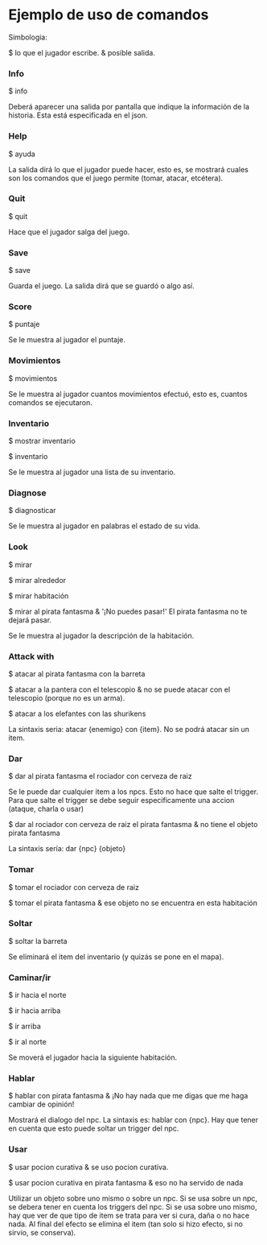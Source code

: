 # Ejemplo de uso de comandos

Simbologia:

$ lo que el jugador escribe.
& posible salida.

### Info

$ info  

Deberá aparecer una salida por pantalla que indique la información de la
historia. Esta está especificada en el json.

### Help

$ ayuda

La salida dirá lo que el jugador puede hacer, esto es, se mostrará cuales son
los comandos que el juego permite (tomar, atacar, etcétera).

### Quit

$ quit

Hace que el jugador salga del juego.

### Save

$ save

Guarda el juego. La salida dirá que se guardó o algo así.

### Score

$ puntaje

Se le muestra al jugador el puntaje.

### Movimientos

$ movimientos

Se le muestra al jugador cuantos movimientos efectuó, esto es, cuantos comandos
se ejecutaron.

### Inventario

$ mostrar inventario

$ inventario

Se le muestra al jugador una lista de su inventario.

### Diagnose

$ diagnosticar

Se le muestra al jugador en palabras el estado de su vida.

### Look

$ mirar

$ mirar alrededor

$ mirar habitación

$ mirar al pirata fantasma
& '¡No puedes pasar!' El pirata fantasma no te dejará pasar.

Se le muestra al jugador la descripción de la habitación.

### Attack with

$ atacar al pirata fantasma con la barreta

$ atacar a la pantera con el telescopio
& no se puede atacar con el telescopio (porque no es un arma).

$ atacar a los elefantes con las shurikens

La sintaxis seria: atacar {enemigo} con {item}. No se podrá atacar sin un item.

### Dar

$ dar al pirata fantasma el rociador con cerveza de raiz

Se le puede dar cualquier item a los npcs. Esto no hace que salte el 
trigger. Para que salte el trigger se debe seguir especificamente una 
accion (ataque, charla o usar)

$ dar al rociador con cerveza de raiz el pirata fantasma
& no tiene el objeto pirata fantasma

La sintaxis sería: dar {npc} {objeto}

### Tomar

$ tomar el rociador con cerveza de raiz  


$ tomar el pirata fantasma
& ese objeto no se encuentra en esta habitación

### Soltar

$ soltar la barreta

Se eliminará el item del inventario (y quizás se pone en el mapa).

### Caminar/ir

$ ir hacia el norte

$ ir hacia arriba

$ ir arriba

$ ir al norte

Se moverá el jugador hacia la siguiente habitación.

### Hablar

$ hablar con pirata fantasma
& ¡No hay nada que me digas que me haga cambiar de opinión!

Mostrará el dialogo del npc. La sintaxis es: hablar con {npc}. Hay que tener 
en cuenta que esto puede soltar un trigger del npc.

### Usar

$ usar pocion curativa
& se uso pocion curativa.

$ usar pocion curativa en pirata fantasma
& eso no ha servido de nada

Utilizar un objeto sobre uno mismo o sobre un npc. Si se usa sobre un npc, se debera
tener en cuenta los triggers del npc. Si se usa sobre uno mismo, hay que ver de que 
tipo de item se trata para ver si cura, daña o no hace nada. Al final del efecto se 
elimina el item (tan solo si hizo efecto, si no sirvio, se conserva).

